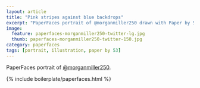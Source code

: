 ```yaml
---
layout: article
title: "Pink stripes against blue backdrops"
excerpt: "PaperFaces portrait of @morganmiller250 drawn with Paper by 53 on an iPad."
image: 
  feature: paperfaces-morganmiller250-twitter-lg.jpg
  thumb: paperfaces-morganmiller250-twitter-150.jpg
category: paperfaces
tags: [portrait, illustration, paper by 53]
---
```


PaperFaces portrait of [@morganmiller250](http://twitter.com/morganmiller250).

{% include boilerplate/paperfaces.html %}